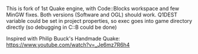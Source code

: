 This is fork of 1st Quake engine, with Code::Blocks workspace and few MinGW fixes. 
Both versions (Software and OGL) should work.
Q1DEST variable could be set in project properties, so exec goes into game directory directly (so debugging in C::B could be done)

Inspired with Philip Buuck's Handmade Quake:
https://www.youtube.com/watch?v=_Je6mz7R6h4

